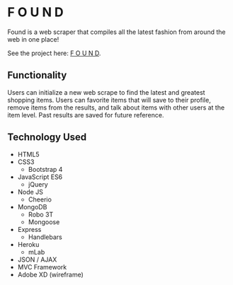 # F O U N D

Found is a web scraper that compiles all the latest fashion from around the web in one place!

See the project here: [F O U N D](https://found-jfe.herokuapp.com/ "F O U N D").

**Functionality**
---
Users can initialize a new web scrape to find the latest and greatest shopping items. Users can favorite items that will save to their profile, remove items from the results, and talk about items with other users at the item level. Past results are saved for future reference.

**Technology Used**
---
- HTML5
- CSS3
  - Bootstrap 4
- JavaScript ES6
  - jQuery
- Node JS
  - Cheerio
- MongoDB
  - Robo 3T
  - Mongoose
- Express
  - Handlebars
- Heroku
  - mLab
- JSON / AJAX
- MVC Framework
- Adobe XD (wireframe)